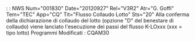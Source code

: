  :  : NWS Num="001830" Date="20120927" Rel="V3R2" Atr="G. Goffi" Tem="TEC" App="CQ" Tit="Flusso Collaudo Lotto" Sts="20"
Alla conferma della dichiarazione di collaudo del lotto (opzione "D" del benestare di collaudo) viene lanciato l'esecuzione dei passi del flusso K-LOxxx  (xxx = tipo lotto) 
Programmi Modificati : 
CQAM30
